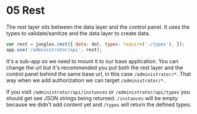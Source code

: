 # 05 Rest

The rest layer sits between the data layer and the control panel. It uses the types to validate/sanitize and the data layer to create data.

```js
var rest = jungles.rest({ data: dal, types: require('./types'), });
app.use('/administrator/api', rest);
```

It's a sub-app so we need to mount it to our base application. You can change the url but it's recommended you put both the rest layer and the control panel behind the same base url, in this case `/administrator/*`. That way when we add authorization we can target `/administrator/*`.

If you visit `/administrator/api/instances` or `/administrator/api/types` you should get see JSON strings being returned. `/instances` will be empty because we didn't add content yet and `/types` will return the defined types.
